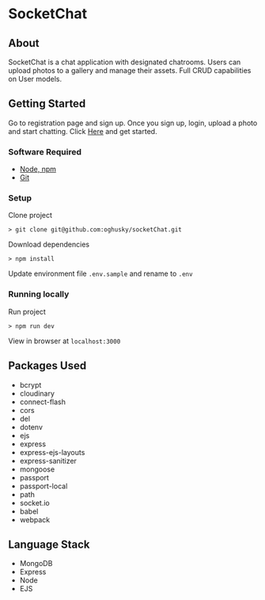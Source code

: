 # SocketChat

## About

SocketChat is a chat application with designated chatrooms. Users can upload photos to a gallery and manage their assets. Full CRUD capabilities on User models.

## Getting Started
Go to registration page and sign up. Once you sign up, login, upload a photo and start chatting. Click [Here](https://murmuring-reef-09183.herokuapp.com/) and get started.

### Software Required
* [Node, npm](https://nodejs.org/en/download/)
* [Git](https://git-scm.com/downloads)

### Setup

Clone project

```shell
> git clone git@github.com:oghusky/socketChat.git
```

Download dependencies

```shell
> npm install
```

Update environment file `.env.sample` and rename to `.env`

### Running locally

Run project

```shell
> npm run dev
```

View in browser at `localhost:3000`

## Packages Used
* bcrypt
* cloudinary
* connect-flash
* cors
* del
* dotenv
* ejs
* express
* express-ejs-layouts
* express-sanitizer
* mongoose
* passport
* passport-local
* path
* socket.io
* babel
* webpack

## Language Stack
* MongoDB
* Express
* Node
* EJS